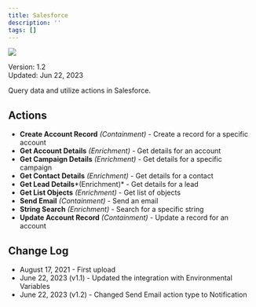 ```yaml
---
title: Salesforce
description: ''
tags: []
---
```


![](/img/platform-services/automation-service/app-central/logos/salesforce.png)

Version: 1.2  
Updated: Jun 22, 2023

Query data and utilize actions in Salesforce.

## Actions

* **Create Account Record** *(Containment)* - Create a record for a specific account
* **Get Account Details** *(Enrichment)* - Get details for an account
* **Get Campaign Details** *(Enrichment)* - Get details for a specific campaign
* **Get Contact Details** *(Enrichment)* - Get details for a contact
* **Get Lead Details***(Enrichment)* - Get details for a lead
* **Get List Objects** *(Enrichment)* - Get list of objects
* **Send Email** *(Containment)* - Send an email
* **String Search** *(Enrichment)* - Search for a specific string
* **Update Account Record** *(Containment)* - Update a record for an account

## Change Log

* August 17, 2021 - First upload
* June 22, 2023 (v1.1) - Updated the integration with Environmental Variables
* June 22, 2023 (v1.2) - Changed Send Email action type to Notification
